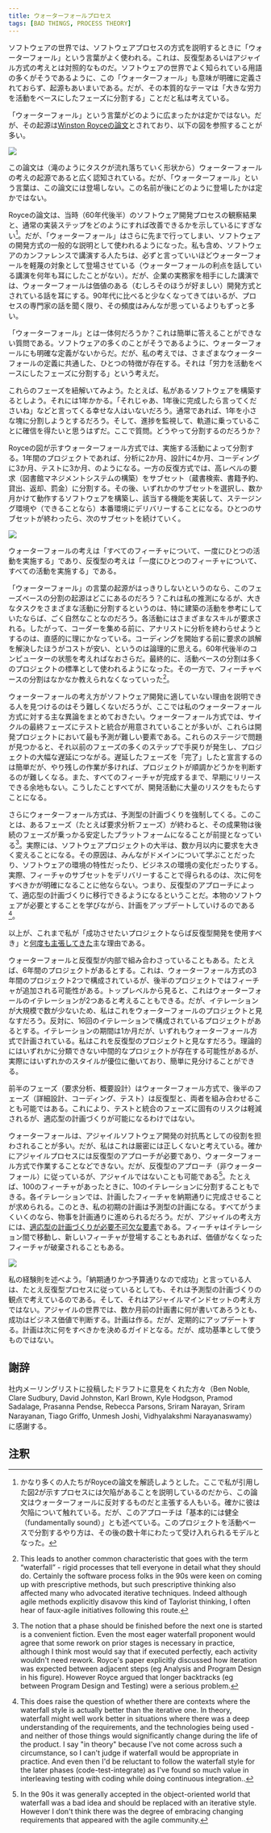 ```yaml
---
title: ウォーターフォールプロセス
tags: [BAD THINGS, PROCESS THEORY]
---
```


<!-- In the software world, “waterfall” is commonly used to describe a style of software process, one that contrasts with the ideas of iterative, or agile styles.  Like many well-known terms in software it's meaning is ill-defined and origins are obscure - but I find its essential theme is breaking down a large effort into phases based on activity. -->

ソフトウェアの世界では、ソフトウェアプロセスの方式を説明するときに「ウォーターフォール」という言葉がよく使われる。これは、反復型あるいはアジャイル方式の考えとは対照的なものだ。ソフトウェアの世界でよく知られている用語の多くがそうであるように、この「ウォーターフォール」も意味が明確に定義されておらず、起源もあいまいである。だが、その本質的なテーマは「大きな労力を活動をベースにしたフェーズに分割する」ことだと私は考えている。

<!-- It's not clear how the word “waterfall” became so prevalent, but most people base its origin on a paper by Winston Royce, in particular this figure: -->

「ウォーターフォール」という言葉がどのように広まったかは定かではない。だが、その起源は[Winston Royceの論文](http://www-scf.usc.edu/~csci201/lectures/Lecture11/royce1970.pdf)とされており、以下の図を参照することが多い。

![](https://martinfowler.com/bliki/images/waterfallProcess/royce-fig2.png)


<!-- Although this paper seems to be universally acknowledged as the source of the notion of waterfall (based on the shape of the downward cascade of tasks), the term “waterfall” never appears in the paper. It's not clear how the name appeared later. -->

この論文は（滝のようにタスクが流れ落ちていく形状から）ウォーターフォールの考えの起源であると広く認知されている。だが、「ウォーターフォール」という言葉は、この論文には登場しない。この名前が後にどのように登場したかは定かではない。

<!-- Royce’s paper describes his observations on the software development process of the time (late 60s) and how the usual implementation steps could be improved.  [1] But “waterfall” has gone much further, to be used as a general description of a style of software development.  For people like me, who speak at software conferences, it almost always only appears in a derogatory manner - I can’t recall hearing any conference speaker saying anything good about waterfall for many years.  However when talking to practitioners in enterprises I do hear of it spoken as a viable, even preferred, development style.  Certainly less so now that in the 90s, but more frequently than one might assume by listening to process mavens. -->

Royceの論文は、当時（60年代後半）のソフトウェア開発プロセスの観察結果と、通常の実装ステップをどのようにすれば改善できるかを示しているにすぎない[^1]。だが、「ウォーターフォール」はさらに先まで行ってしまい、ソフトウェアの開発方式の一般的な説明として使われるようになった。私も含め、ソフトウェアのカンファレンスで講演する人たちは、必ずと言っていいほどウォーターフォールを軽蔑の対象として登場させている（ウォーターフォールの利点を話している講演を何年も耳にしたことがない）。だが、企業の実務家を相手にした講演では、ウォーターフォールは価値のある（むしろそのほうが好ましい）開発方式とされている話を耳にする。90年代に比べると少なくなってきてはいるが、プロセスの専門家の話を聞く限り、その頻度はみんなが思っているよりもずっと多い。

<!-- But what exactly is “waterfall”? That’s not an easy question to answer as, like so many things in software, there is no clear definition. In my judgment, there is one common characteristic that dominates any definition folks use for waterfall, and that’s the idea of decomposing effort into phases based on activity. -->

「ウォーターフォール」とは一体何だろうか？これは簡単に答えることができない質問である。ソフトウェアの多くのことがそうであるように、ウォーターフォールにも明確な定義がないからだ。だが、私の考えでは、さまざまなウォーターフォールの定義に共通した、ひとつの特徴が存在する。それは「労力を活動をベースにしたフェーズに分割する」という考えだ。

<!-- Let me unpack that phrase.  Let’s say I have some software to build, and I think it’s going to take about a year to build it.  Few people are going to happily say “go away for a year and tell me when its done”.  Instead, most people will want to break down that year into smaller chunks, so they can monitor progress and have confidence that things are on track.  The question then is how do we perform this break down? -->

これらのフェーズを紐解いてみよう。たとえば、私があるソフトウェアを構築するとしよう。それには1年かかる。「それじゃあ、1年後に完成したら言ってくださいね」などと言ってくる幸せな人はいないだろう。通常であれば、1年を小さな塊に分割しようとするだろう。そして、進捗を監視して、軌道に乗っていることに確信を得たいと思うはずだ。ここで質問。どうやって分割するのだろうか？

<!-- The waterfall style, as suggested by the Royce sketch, does it by the activity we are doing.  So our 1 year project might be broken down into 2 months of analysis, followed by 4 months design, 3 months of coding, and 3 months of testing.  The contrast here is to an iterative style, where we would take some high level requirements (build a library management system), and divide them into subsets (search catalog, reserve a book, check-out and return, assess fines).  We'd then take one of these subsets and spend a couple of months to build working software to implement that functionality, delivering either into a staging environment or preferably into a live production setting.  Having done that with one subset, we'd continue with further subsets. -->

Royceの図が示すウォーターフォール方式では、実施する活動によって分割する。1年間のプロジェクトであれば、分析に2か月、設計に4か月、コーディングに3か月、テストに3か月、のようになる。一方の反復方式では、高レベルの要求（図書館マネジメントシステムの構築）をサブセット（蔵書検索、書籍予約、貸出、返却、罰金）に分割する。その後、いずれかのサブセットを選択し、数か月かけて動作するソフトウェアを構築し、該当する機能を実装して、ステージング環境や（できることなら）本番環境にデリバリーすることになる。ひとつのサブセットが終わったら、次のサブセットを続けていく。

![](https://martinfowler.com/bliki/images/waterfallProcess/sketch.png)

<!-- In this thinking waterfall means “do one activity at a time for all the features” while iterative means “do all activities for one feature at a time”. -->

ウォーターフォールの考えは「すべてのフィーチャについて、一度にひとつの活動を実施する」であり、反復型の考えは「一度にひとつのフィーチャについて、すべての活動を実施する」である。

<!-- If the origin of the word “waterfall” is murky, so is the notion of how this phase-based breakdown originated.  My guess is that it’s natural to break down a large task into different activities, especially if you look to activities such as building construction as an inspiration.  Each activity requires different skills, so getting all the analysts to complete analysis before you bring in all the coders makes intuitive sense.  It seems logical that a misunderstanding of requirements is cheaper to fix before people begin coding - especially considering the state of computers in the late 60s.  Finally the same activity-based breakdown can be used as a standard for many projects, while a feature-based breakdown is harder to teach. [2] -->


「ウォーターフォール」の言葉の起源がはっきりしないというのなら、このフェーズベースの分割の起源はどこにあるのだろう？これは私の推測になるが、大きなタスクをさまざまな活動に分割するというのは、特に建築の活動を参考にしていたならば、ごく自然なことなのだろう。各活動にはさまざまなスキルが要求される。したがって、コーダーを集める前に、アナリストに分析を終わらせようとするのは、直感的に理にかなっている。コーディングを開始する前に要求の誤解を解決したほうがコストが安い、というのは論理的に思える。60年代後半のコンピューターの状態を考えればなおさらだ。最終的に、活動ベースの分割は多くのプロジェクトの標準として使われるようになった。その一方で、フィーチャベースの分割はなかなか教えられなくなっていった[^2]。

<!-- Although it isn’t hard to find people explain why this waterfall thinking isn’t a good idea for software development, I should summarize my primary objections to the waterfall style here.  The waterfall style usually has testing and integration as two of the final phases in the cycle, but these are the most difficult to predict elements in a development project.  Problems at these stages lead to rework of many steps of earlier phases, and to significant project delays.  It's too easy to declare all but the late phases as "done" , with much work missing, and thus it's hard to tell if the project is going well.  There is no opportunity for early releases before all features are done.  All this introduces a great deal of risk to the development effort. -->

ウォーターフォールの考え方がソフトウェア開発に適していない理由を説明できる人を見つけるのはそう難しくないだろうが、ここでは私のウォーターフォール方式に対する主な異論をまとめておきたい。ウォーターフォール方式では、サイクルの最終フェーズにテストと統合が用意されていることが多いが、これらは開発プロジェクトにおいて最も予測が難しい要素である。これらのステージで問題が見つかると、それ以前のフェーズの多くのステップで手戻りが発生し、プロジェクトの大幅な遅延につながる。遅延したフェーズを「完了」したと宣言するのは簡単だが、やり残しの作業が多ければ、プロジェクトが順調かどうかを判断するのが難しくなる。また、すべてのフィーチャが完成するまで、早期にリリースできる余地もない。こうしたことすべてが、開発活動に大量のリスクをもたらすことになる。

<!-- Furthermore, a waterfall approach forces us into a predictive style of planning, it assumes that once you are done with a phase, such as requirements analysis, the resulting deliverable is a stable platform for later phases to base their work on. [3] In practice the vast majority of software projects find they need to change their requirements significantly within a few months, due to everyone learning more about the domain, the characteristics of the software environment, and changes in the business environment.  Indeed we've found that delivering a subset of features does more than anything to help clarify what needs to be done next, so an iterative approach allows us to shift to an adaptive planning approach where we update our plans as we learn what the real software needs are. [4] -->

さらにウォーターフォール方式は、予測型の計画づくりを強制してくる。このことは、あるフェーズ（たとえば要求分析フェーズ）が終わると、その成果物は後続のフェーズが乗っかる安定したプラットフォームになることが前提となっている[^3]。実際には、ソフトウェアプロジェクトの大半は、数か月以内に要求を大きく変えることになる。その原因は、みんながドメインについて学ぶことだったり、ソフトウェアの環境の特性だったり、ビジネスの環境の変化だったりする。実際、フィーチャのサブセットをデリバリーすることで得られるのは、次に何をすべきかが明確になることに他ならない。つまり、反復型のアプローチによって、適応型の計画づくりに移行できるようになるということだ。本物のソフトウェアが必要とすることを学びながら、計画をアップデートしていけるのである[^4]。

<!-- These are the major reasons why I've glibly said that "you should use iterative development only in projects that you want to succeed". -->

以上が、これまで私が「成功させたいプロジェクトならば反復型開発を使用すべき」と[何度も主張してきた](https://martinfowler.com/books/uml.html)主な理由である。

<!-- Waterfalls and iterations may nest inside each other.  A six year project might consist of two 3 year projects, where each of the two projects are structured in a waterfall style, but the second project adds additional features.  You can think of this as a two-iteration project at the top level with each iteration as a waterfall.  Due to the large size and small number of iterations, I'd regard that as primarily a waterfall project.  In contrast you might see a project with 16 iterations of one month each, where each iteration is planned in a waterfall style.  That I'd see as primarily iterative.  While in theory there's potential for a middle ground projects that are hard to classify, in practice it's usually easy to tell that one style predominates. -->

ウォーターフォールと反復型が内部で組み合わさっていることもある。たとえば、6年間のプロジェクトがあるとする。これは、ウォーターフォール方式の3年間のプロジェクト2つで構成されているが、後半のプロジェクトではフィーチャが追加される可能性がある。トップレベルから見ると、これはウォーターフォールのイテレーションが2つあると考えることもできる。だが、イテレーションが大規模で数が少ないため、私はこれをウォーターフォールのプロジェクトと見なすだろう。反対に、16回のイテレーションで構成されているプロジェクトがあるとする。イテレーションの期間は1か月だが、いずれもウォーターフォール方式で計画されている。私はこれを反復型のプロジェクトと見なすだろう。理論的にはいずれかに分類できない中間的なプロジェクトが存在する可能性があるが、実際にはいずれかのスタイルが優位に働いており、簡単に見分けることができる。

<!-- It is possible for a mix of waterfall and iterative where early phases (requirements analysis, high level design) are done in a waterfall style while later phases (detailed design, code, test) are done in an iterative manner.  This reduces the risks inherent in late testing and integration phases, but does not enable adaptive planning. -->

前半のフェーズ（要求分析、概要設計）はウォーターフォール方式で、後半のフェーズ（詳細設計、コーディング、テスト）は反復型と、両者を組み合わせることも可能ではある。これにより、テストと統合のフェーズに固有のリスクは軽減されるが、適応型の計画づくりが可能になるわけではない。

<!-- Waterfall is often cast as the alternative to agile software development, but I don't see that as strictly true.  Certainly agile processes require an iterative approach and cannot work in a waterfall style.  But it is easy to follow an iterative approach (i.e. non-waterfall) but not be agile. [5] I might do this by taking 100 features and dividing them up into ten iterations over the next year, and then expecting that each iteration should complete on time with its planned set of features.  If I do this, my initial plan is a predictive plan, if all goes well I should expect the work to closely follow the plan.  But adaptive planning is an essential element of agile thinking.  I expect features to move between iterations, new features to appear, and many features to be discarded as no longer valuable enough. -->

ウォーターフォールは、アジャイルソフトウェア開発の対抗馬としての役割を担わされることが多い。だが、私はこれは厳密には正しくないと考えている。確かにアジャイルプロセスには反復型のアプローチが必要であり、ウォーターフォール方式で作業することなどできない。だが、反復型のアプローチ（非ウォーターフォール）に従っているが、アジャイルではないことも可能である[^5]。たとえば、100のフィーチャがあったときに、10のイテレーションに分割することもできる。各イテレーションでは、計画したフィーチャを納期通りに完成させることが求められる。このとき、私の初期の計画は予測型の計画になる。すべてがうまくいくのなら、物事を計画通りに進められるだろう。だが、アジャイルの考え方には、[適応型の計画づくりが必要不可欠な要素](https://martinfowler.com/articles/newMethodology.html#PredictiveVersusAdaptive)である。フィーチャはイテレーション間で移動し、新しいフィーチャが登場することもあれば、価値がなくなったフィーチャが破棄されることもある。

![](https://martinfowler.com/bliki/images/waterfallProcess/venn3.png)

<!-- My rule of thumb is that anyone who says “we were successful because we were on-time and on-budget” is thinking in terms of predictive planning, even if they are following an iterative process, and thus is not thinking with an agile mindset.  In the agile world, success is all about business value - regardless of what was written in a plan months ago. Plans are made, but updated regularly.  They guide decisions on what to do next, but are not used as a success measure. -->

私の経験則を述べよう。「納期通りかつ予算通りなので成功」と言っている人は、たとえ反復型プロセスに従っているとしても、それは予測型の計画づくりの観点で考えているのである。そして、それはアジャイルマインドセットの考え方ではない。アジャイルの世界では、数か月前の計画書に何が書いてあろうとも、成功はビジネス価値で判断する。計画は作る。だが、定期的にアップデートする。計画は次に何をすべきかを決めるガイドとなる。だが、成功基準として使うものではない。

<!-- ## Acknowledgements -->
## 謝辞

<!-- My thanks to Ben Noble, Clare Sudbury, David Johnston, Karl Brown, Kyle Hodgson, Pramod Sadalage, Prasanna Pendse, Rebecca Parsons, Sriram Narayan, Sriram Narayanan, Tiago Griffo, Unmesh Joshi, and Vidhyalakshmi Narayanaswamy who discussed drafts of this post on our internal mailing list. -->

社内メーリングリストに投稿したドラフトに意見をくれた方々（Ben Noble, Clare Sudbury, David Johnston, Karl Brown, Kyle Hodgson, Pramod Sadalage, Prasanna Pendse, Rebecca Parsons, Sriram Narayan, Sriram Narayanan, Tiago Griffo, Unmesh Joshi, Vidhyalakshmi Narayanaswamy）に感謝する。


<!-- ##Notes -->
## 注釈

<!-- [^1]: There have been quite a few people seeking to interpret the Royce paper. Some argue that his paper opposes waterfall, pointing out that the paper discusses flaws in the kind of process suggested by the figure 2 that I've quoted here.  Certainly he does discuss flaws, but he also says the illustrated approach is "fundamentally sound".  Certainly this activity-based decomposition of projects became the accepted model in the decades that followed. -->

[^1]: かなり多くの人たちがRoyceの論文を解読しようとした。ここで私が引用した図2が示すプロセスには欠陥があることを説明しているのだから、この論文はウォーターフォールに反対するものだと主張する人もいる。確かに彼は欠陥について触れている。だが、このアプローチは「基本的には健全（fundamentally sound）」とも述べている。このプロジェクトを活動ベースで分割するやり方は、その後の数十年にわたって受け入れられるモデルとなった。


[^2]: This leads to another common characteristic that goes with the term “waterfall” - rigid processes that tell everyone in detail what they should do. Certainly the software process folks in the 90s were keen on coming up with prescriptive methods, but such prescriptive thinking also affected many who advocated iterative techniques. Indeed although agile methods explicitly disavow this kind of Taylorist thinking, I often hear of faux-agile initiatives following this route.

[^3]: The notion that a phase should be finished before the next one is started is a convenient fiction. Even the most eager waterfall proponent would agree that some rework on prior stages is necessary in practice, although I think most would say that if executed perfectly, each activity wouldn't need rework. Royce's paper explicitly discussed how iteration was expected between adjacent steps (eg Analysis and Program Design in his figure). However Royce argued that longer backtracks (eg between Program Design and Testing) were a serious problem.

[^4]: This does raise the question of whether there are contexts where the waterfall style is actually better than the iterative one. In theory, waterfall might well work better in situations where there was a deep understanding of the requirements, and the technologies being used - and neither of those things would significantly change during the life of the product. I say "in theory" because I've not come across such a circumstance, so I can't judge if waterfall would be appropriate in practice. And even then I'd be reluctant to follow the waterfall style for the later phases (code-test-integrate) as I've found so much value in interleaving testing with coding while doing continuous integration..

[^5]: In the 90s it was generally accepted in the object-oriented world that waterfall was a bad idea and should be replaced with an iterative style. However I don't think there was the degree of embracing changing requirements that appeared with the agile community.
